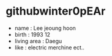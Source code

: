# githubwinter0pEAr
- name : Lee jeoung hoon
- birth : 1993 12
- living area : Daegu
- like : electric merchine ect..
